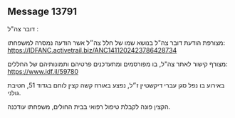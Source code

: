 ## Message 13791

דובר צה"ל :

מצורפת הודעת דובר צה"ל בנושא שמו של חלל צה״ל אשר הודעה נמסרה למשפחתו: https://IDFANC.activetrail.biz/ANC1411202423786428734

מצורף קישור לאתר צה"ל, בו מפורסמים ומתעדכנים פרטיהם ותמונותיהם של החללים: https://www.idf.il/59780

באירוע בו נפל סגן עברי דיקשטיין ז״ל, נפצע באורח קשה קצין לוחם בגדוד 51, חטיבת גולני. 

הקצין פונה לקבלת טיפול רפואי בבית החולים, משפחתו עודכנה.


